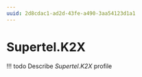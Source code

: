 ```yaml
---
uuid: 2d8cdac1-ad2d-43fe-a490-3aa54123d1a1
---
```



# Supertel.K2X


<!-- prettier-ignore -->
!!! todo
    Describe *Supertel.K2X* profile

